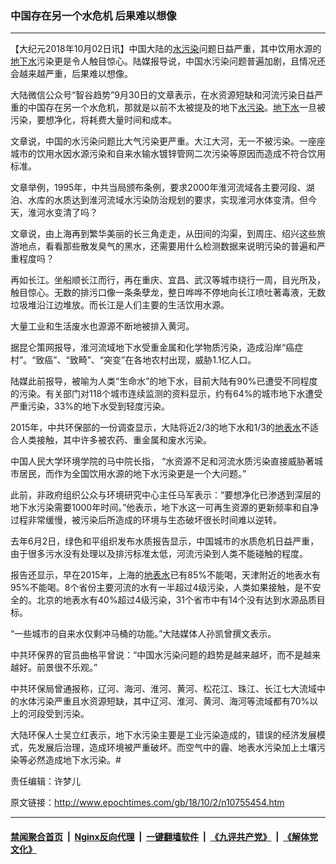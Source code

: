 ### 中国存在另一个水危机 后果难以想像
------------------------

<p>【大纪元2018年10月02日讯】中国大陆的<a href="http://www.epochtimes.com/gb/tag/%E6%B0%B4%E6%B1%A1%E6%9F%93.html">水污染</a>问题日益严重，其中饮用水源的<a href="http://www.epochtimes.com/gb/tag/%E5%9C%B0%E4%B8%8B%E6%B0%B4.html">地下水</a>污染更是令人触目惊心。陆媒报导说，中国水污染问题普遍加剧，且情况还会越来越严重，后果难以想像。</p>
<p>大陆微信公众号“智谷趋势”9月30日的文章表示，在水资源短缺和河流污染日益严重的中国存在另一个水危机，那就是以前不太被提及的地下<a href="http://www.epochtimes.com/gb/tag/%E6%B0%B4%E6%B1%A1%E6%9F%93.html">水污染</a>。<a href="http://www.epochtimes.com/gb/tag/%E5%9C%B0%E4%B8%8B%E6%B0%B4.html">地下水</a>一旦被污染，要想净化，将耗费大量时间和成本。</p>
<p>文章说，中国的水污染问题比大气污染更严重。大江大河，无一不被污染。一座座城市的饮用水因水源污染和自来水输水镀锌管网二次污染等原因而造成不符合饮用标准。</p>
<p>文章举例，1995年，中共当局颁布条例，要求2000年淮河流域各主要河段、湖泊、水库的水质达到淮河流域水污染防治规划的要求，实现淮河水体变清。但今天，淮河水变清了吗？</p>
<p>文章说，由上海再到繁华美丽的长三角走走，从田间的沟渠，到周庄、绍兴这些旅游地点，看看那些散发臭气的黑水，还需要用什么检测数据来说明污染的普遍和严重程度吗？</p>
<p>再如长江。坐船顺长江而行，再在重庆、宜昌、武汉等城市绕行一周，目光所及，触目惊心。无数的排污口像一条条孽龙，整日哗哗不停地向长江喷吐著毒液，无数垃圾堆沿江边堆放。而长江是人们主要的生活饮用水源。</p>
<p>大量工业和生活废水也源源不断地被排入黄河。</p>
<p>据昆仑策网报导，淮河流域地下水受重金属和化学物质污染，造成沿岸“癌症村”。“致癌”、“致畸”、“突变”在各地农村出现，威胁1.1亿人口。</p>
<p>陆媒此前报导，被喻为人类“生命水”的地下水，目前大陆有90%已遭受不同程度的污染。有关部门对118个城市连续监测的资料显示，约有64%的城市地下水遭受严重污染，33%的地下水受到轻度污染。</p>
<p>2015年，中共环保部的一份调查显示，大陆将近2/3的地下水和1/3的<a href="http://www.epochtimes.com/gb/tag/%E5%9C%B0%E8%A1%A8%E6%B0%B4.html">地表水</a>不适合人类接触，其中许多被农药、重金属和废水污染。</p>
<p>中国人民大学环境学院的马中院长指， “水资源不足和河流水质污染直接威胁著城市居民，而作为全国饮用水源的地下水污染更是一个大问题。”</p>
<p>此前，非政府组织公众与环境研究中心主任马军表示：“要想净化已渗透到深层的地下水污染需要1000年时间。”他表示，地下水这一可再生资源的更新频率和自净过程非常缓慢，被污染后所造成的环境与生态破坏很长时间难以逆转。</p>
<p>去年6月2日，绿色和平组织发布水质报告显示，中国城市的水质危机日益严重，由于很多污水没有处理以及排污标准太低，河流污染到人类不能碰触的程度。</p>
<p>报告还显示，早在2015年，上海的<a href="http://www.epochtimes.com/gb/tag/%E5%9C%B0%E8%A1%A8%E6%B0%B4.html">地表水</a>已有85%不能喝，天津附近的地表水有95%不能喝。8个省份主要河流的水有一半超过4级污染，人类如果接触，是不安全的。北京的地表水有40%超过4级污染，31个省市中有14个没有达到水源品质目标。</p>
<p>“一些城市的自来水仅剩冲马桶的功能。”大陆媒体人孙凯曾撰文表示。</p>
<p>中共环保界的官员曲格平曾说：“中国水污染问题的趋势是越来越坏，而不是越来越好。前景很不乐观。”</p>
<p>中共环保局曾通报称，辽河、海河、淮河、黄河、松花江、珠江、长江七大流域中的水体污染严重且水资源短缺，其中辽河、淮河、黄河、海河等流域都有70%以上的河段受到污染。</p>
<p>大陆环保人士吴立红表示，地下水污染主要是工业污染造成的，错误的经济发展模式，先发展后治理，造成环境被严重破坏。而空气中的霾、地表水污染加上土壤污染等必然造成地下水污染。#</p>
<p>责任编辑：许梦儿</p>

原文链接：http://www.epochtimes.com/gb/18/10/2/n10755454.htm


------------------------
#### [禁闻聚合首页](https://github.com/gfw-breaker/banned-news/blob/master/README.md) &nbsp;|&nbsp; [Nginx反向代理](https://github.com/gfw-breaker/open-proxy/blob/master/README.md) &nbsp;|&nbsp; [一键翻墙软件](https://github.com/gfw-breaker/nogfw/blob/master/README.md) &nbsp;|&nbsp; [《九评共产党》](https://github.com/gfw-breaker/9ping.md/blob/master/README.md#九评之一评共产党是什么) &nbsp;|&nbsp; [《解体党文化》](https://github.com/gfw-breaker/jtdwh.md/blob/master/README.md#绪论)